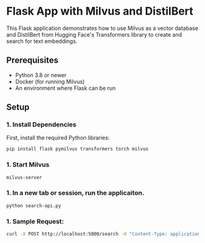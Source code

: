 # Flask App with Milvus and DistilBert

This Flask application demonstrates how to use Milvus as a vector database and DistilBert from Hugging Face's Transformers library to create and search for text embeddings.

## Prerequisites

- Python 3.8 or newer
- Docker (for running Milvus)
- An environment where Flask can be run

## Setup

### 1. Install Dependencies

First, install the required Python libraries:

```bash
pip install flask pymilvus transformers torch milvus
```

### 1. Start Milvus

```bash
milvus-server
```

### 1. In a new tab or session, run the applicaiton.

```bash
python search-api.py
```

### 1. Sample Request:

```bash
curl -X POST http://localhost:5000/search -H "Content-Type: application/json" -d '{"query": "your search text here"}'
```
